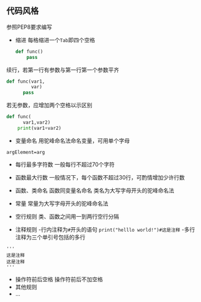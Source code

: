 ## 代码风格

  参照PEP8要求编写

- 缩进
  每格缩进一个`Tab`即四个空格

    ```python
    def func()
        pass
    ```

 续行，若第一行有参数与第一行第一个参数平齐
  ```python
  def func(var1,
           var)
        pass
  ```

  若无参数，应增加两个空格以示区别
```python
def func(
      var1,var2)
    print(var1+var2)
```
- 变量命名
用驼峰命名法命名变量，可用单个字母
```
argElement=arg
```

- 每行最多字符数
一般每行不超过70个字符

- 函数最大行数
一般情况下，每个函数不超过30行，可酌情增加少许行数

- 函数、类命名
函数同变量名命名
类名为大写字母开头的驼峰命名法

- 常量
常量为大写字母开头的驼峰命名法

- 空行规则
类、函数之间用一到两行空行分隔

- 注释规则
  -行内注释为`#`开头的语句
  `print("helllo world!")#这是注释`
  -多行注释为三个单引号包括的多行
```
'''
这是注释
这是注释
'''
```

- 操作符前后空格
  操作符前后不加空格
- 其他规则
- ...

